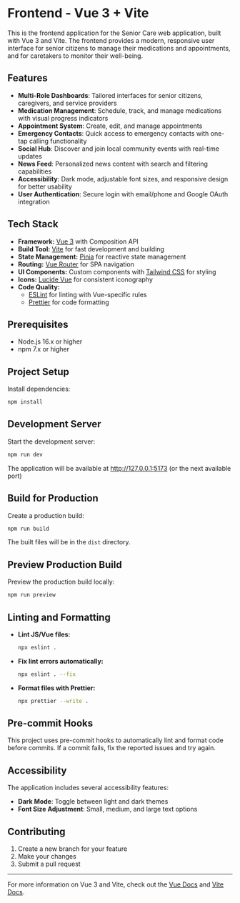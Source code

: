# Frontend - Vue 3 + Vite

This is the frontend application for the Senior Care web application, built with Vue 3 and Vite. The frontend provides a modern, responsive user interface for senior citizens to manage their medications and appointments, and for caretakers to monitor their well-being.

## Features

- **Multi-Role Dashboards**: Tailored interfaces for senior citizens, caregivers, and service providers
- **Medication Management**: Schedule, track, and manage medications with visual progress indicators
- **Appointment System**: Create, edit, and manage appointments
- **Emergency Contacts**: Quick access to emergency contacts with one-tap calling functionality
- **Social Hub**: Discover and join local community events with real-time updates
- **News Feed**: Personalized news content with search and filtering capabilities
- **Accessibility**: Dark mode, adjustable font sizes, and responsive design for better usability
- **User Authentication**: Secure login with email/phone and Google OAuth integration

## Tech Stack

- **Framework:** [Vue 3](https://vuejs.org/) with Composition API
- **Build Tool:** [Vite](https://vitejs.dev/) for fast development and building
- **State Management:** [Pinia](https://pinia.vuejs.org/) for reactive state management
- **Routing:** [Vue Router](https://router.vuejs.org/) for SPA navigation
- **UI Components:** Custom components with [Tailwind CSS](https://tailwindcss.com/) for styling
- **Icons:** [Lucide Vue](https://lucide.dev/guide/packages/lucide-vue-next) for consistent iconography
- **Code Quality:**
  - [ESLint](https://eslint.org/) for linting with Vue-specific rules
  - [Prettier](https://prettier.io/) for code formatting

## Prerequisites

- Node.js 16.x or higher
- npm 7.x or higher

## Project Setup

Install dependencies:

```bash
npm install
```

## Development Server

Start the development server:

```bash
npm run dev
```

The application will be available at http://127.0.0.1:5173 (or the next available port)

## Build for Production

Create a production build:

```bash
npm run build
```

The built files will be in the `dist` directory.

## Preview Production Build

Preview the production build locally:

```bash
npm run preview
```

## Linting and Formatting

- **Lint JS/Vue files:**
  ```bash
  npx eslint .
  ```
- **Fix lint errors automatically:**
  ```bash
  npx eslint . --fix
  ```
- **Format files with Prettier:**
  ```bash
  npx prettier --write .
  ```

## Pre-commit Hooks

This project uses pre-commit hooks to automatically lint and format code before commits. If a commit fails, fix the reported issues and try again.

## Accessibility

The application includes several accessibility features:

- **Dark Mode**: Toggle between light and dark themes
- **Font Size Adjustment**: Small, medium, and large text options

## Contributing

1. Create a new branch for your feature
2. Make your changes
3. Submit a pull request

---

For more information on Vue 3 and Vite, check out the [Vue Docs](https://vuejs.org/guide/scaling-up/tooling.html#ide-support) and [Vite Docs](https://vitejs.dev/).

